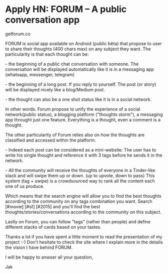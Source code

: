 # Apply HN: FORUM – A public conversation app

getforum.co<p>FORUM is social app available on Android (public bêta) that propose to user to share their thoughts (400 chars max) on any subject they want. The particularity is that each thought can be:<p>- the beginning of a public chat conversation with someone. The conversation will be displayed automatically like it is in a messaging app (whatsapp, messenger, telegram)<p>- the beginning of a long post. If you reply to yourself. The post (or story) will be displayed nicely like a blog&#x2F;Medium post.<p>- the thought can also be a one shot status like it is in a social network.<p>In other words. Forum propose to unify the experience of a social network(public status), a blogging platform (&quot;thoughts storm&quot;), a messaging app throught just one feature. Everything is a thought, even a comment is a thought.<p>The other particularity of Forum relies also on how the thoughts are classified and accessed within the platform.<p>- Indeed each post can be considered as a mini-website: The user has to write his single thought and reference it with 3 tags before he sends it in the network.<p>- All the community will receive the thoughts of everyone in a Tinder-like stack and will swipe them up or down. (up to upvote, down to pass) This system (tag + swipe) is a crowdsourced way to rank all the content each one of us produce.<p>Which means that the search engine will allow you to find the best thoughts according to the community on any tags combination you want.
Search [#movie] [#sf] [#2015] and you&#x27;ll find the best thoughts&#x2F;stories&#x2F;conversations according to the community on this subject.<p>Lastly on Forum, you can follow &quot;tags&quot; (rather than people) and define different stacks of cards based on your tastes.<p>Thanks a lot if you have spent a little moment to read the presentation of my project :-)
Don&#x27;t hesitate to check the site where I explain more in the details the vision I have behind FORUM.<p>I will be happy to anwser all your question,<p>Jak
